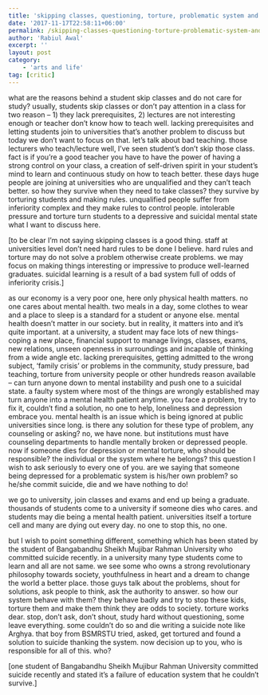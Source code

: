 ```yaml
---
title: 'skipping classes, questioning, torture, problematic system and suicide'
date: '2017-11-17T22:58:11+06:00'
permalink: /skipping-classes-questioning-torture-problematic-system-and-suicide
author: 'Rabiul Awal'
excerpt: ''
layout: post
category:
    - 'arts and life'
tag: [critic]
---
```

what are the reasons behind a student skip classes and do not care for study? usually, students skip classes or don’t pay attention in a class for two reason – 1) they lack prerequisites, 2) lectures are not interesting enough or teacher don’t know how to teach well. lacking prerequisites and letting students join to universities that’s another problem to discuss but today we don’t want to focus on that. let’s talk about bad teaching. those lecturers who teach/lecture well, I’ve seen student’s don’t skip those class. fact is if you’re a good teacher you have to have the power of having a strong control on your class, a creation of self-driven spirit in your student’s mind to learn and continuous study on how to teach better. these days huge people are joining at universities who are unqualified and they can’t teach better. so how they survive when they need to take classes? they survive by torturing students and making rules. unqualified people suffer from inferiority complex and they make rules to control people. intolerable pressure and torture turn students to a depressive and suicidal mental state what I want to discuss here.

[to be clear I’m not saying skipping classes is a good thing. staff at <g class="gr_ gr_67 gr-alert gr_gramm gr_inline_cards gr_run_anim Grammar only-ins replaceWithoutSep" data-gr-id="67" id="67">universiti</g>es level don’t need hard rules to be done I believe. hard rules and torture may do not solve a problem otherwise create problems. we may focus on making things interesting or impressive to produce well-learned graduates. suicidal learning is a result of a bad system full of odds of inferiority crisis.\]

as our economy is a very poor one, here only physical health matters. no one cares about mental health. two meals in a day, some clothes to wear and a place to sleep is a standard for a student or anyone else. mental health doesn’t matter in our society. but in reality, it matters into and it’s quite important. at a university, a student may face lots of new things- coping a new place, financial support to manage livings, classes, exams, new relations, unseen openness in surroundings and incapable of thinking from a wide angle etc. lacking prerequisites, getting admitted to the wrong subject, ‘family crisis’ or problems in the community, study pressure, bad teaching, torture from university people or other hundreds reason available – can turn anyone down to mental instability and push one to a suicidal state. a faulty system where most of the things are wrongly established may turn anyone into a mental health patient anytime. you face a problem, try to fix it, couldn’t find a solution, no one to help, loneliness and depression embrace you. mental health is an issue which is being ignored at public universities since long. is there any solution for these type of problem, any counseling or asking? no, we have none. but institutions must have counseling departments to handle mentally broken or depressed people. now if someone dies for depression or mental torture, who should be responsible? the individual or the system where he belongs? this question I wish to ask seriously to every one of you. are we saying that someone being depressed for a problematic system is his/her own problem? so he/she commit suicide, die and we have nothing to do!

we go to university, join classes and exams and end up being a graduate. thousands of students come to a university if someone dies who cares. and students may die being a mental health patient. universities itself a torture cell and many are dying out every day. no one to stop this, no one.

but I wish to point something different, something which has been stated by the student of Bangabandhu Sheikh Mujibar Rahman University who committed suicide recently. in a university many type students come to learn and all are not same. we see some who owns a <g class="gr_ gr_14 gr-alert gr_gramm gr_inline_cards gr_run_anim Grammar only-ins replaceWithoutSep" data-gr-id="14" id="14">strong</g> revolutionary philosophy towards society, youthfulness in heart and a dream to change the world a better place. those guys talk about the problems, shout for solutions, ask people to think, ask the authority to answer. so how our system behave with them? they behave badly and try to stop these kids, torture them and make them think they are odds to society. torture works dear. stop, don’t ask, don’t shout, study hard without questioning, some leave everything. some couldn’t do so and die writing a suicide note like Arghya. that boy from BSMRSTU tried, asked, get tortured and found a solution to suicide thanking the system. now decision up to you, who is responsible for all of this. who?

[one student of Bangabandhu Sheikh Mujibur Rahman University committed suicide recently and stated it’s a failure of <g class="gr_ gr_3 gr-alert gr_gramm gr_inline_cards gr_run_anim Grammar only-ins doubleReplace replaceWithoutSep" data-gr-id="3" id="3">education</g> system that he couldn’t survive.\]